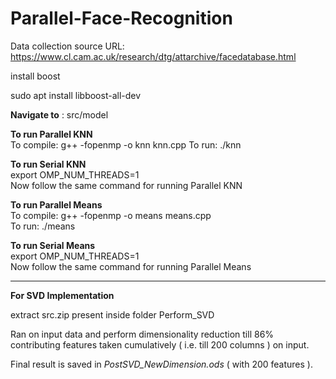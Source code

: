 # Parallel-Face-Recognition

Data collection source URL: https://www.cl.cam.ac.uk/research/dtg/attarchive/facedatabase.html

install boost

sudo apt install libboost-all-dev


<strong>Navigate to</strong> : 
src/model

<strong>To run Parallel KNN</strong><br>
To compile: g++ -fopenmp -o knn knn.cpp
To run: ./knn

<strong>To run Serial KNN</strong><br>
export OMP_NUM_THREADS=1<br>
Now follow the same command for running Parallel KNN


<strong>To run Parallel Means</strong><br>
To compile: g++ -fopenmp -o means means.cpp<br>
To run: ./means

<strong>To run Serial Means</strong><br>
export OMP_NUM_THREADS=1<br>
Now follow the same command for running Parallel Means


-------
<strong>For SVD Implementation</strong>

extract src.zip present inside folder Perform_SVD

Ran on input data and perform dimensionality reduction till 86% contributing features taken cumulatively ( i.e. till 200 columns ) on input.

Final result is saved in <i>PostSVD_NewDimension.ods</i> ( with 200 features ).


